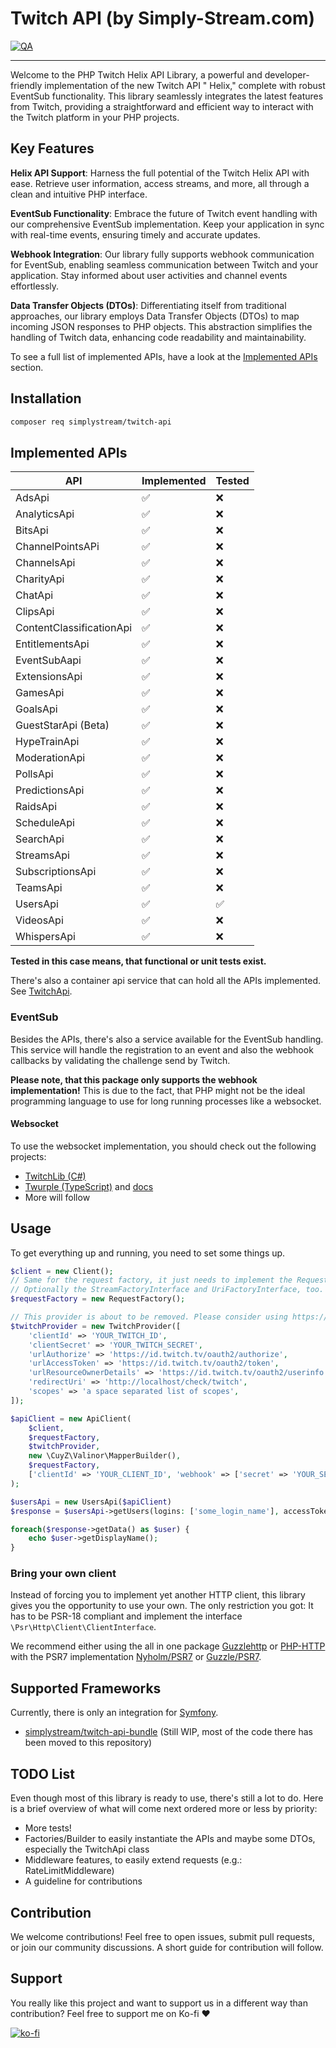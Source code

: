 # Twitch API (by Simply-Stream.com)

[![QA](https://github.com/Simply-Stream/TwitchApi/actions/workflows/qa.yaml/badge.svg?branch=main)](https://github.com/Simply-Stream/TwitchApi/actions/workflows/qa.yaml)

-------------------------------

Welcome to the PHP Twitch Helix API Library, a powerful and developer-friendly implementation of the new Twitch API "
Helix," complete with robust EventSub functionality. This library seamlessly integrates the latest features from Twitch,
providing a straightforward and efficient way to interact with the Twitch platform in your PHP projects.

## Key Features

**Helix API Support**: Harness the full potential of the Twitch Helix API with ease. Retrieve user information, access
streams, and more, all through a clean and intuitive PHP interface.

**EventSub Functionality**: Embrace the future of Twitch event handling with our comprehensive EventSub implementation.
Keep your application in sync with real-time events, ensuring timely and accurate updates.

**Webhook Integration**: Our library fully supports webhook communication for EventSub, enabling seamless communication
between Twitch and your application. Stay informed about user activities and channel events effortlessly.

**Data Transfer Objects (DTOs)**: Differentiating itself from traditional approaches, our library employs Data Transfer
Objects (DTOs) to map incoming JSON responses to PHP objects. This abstraction simplifies the handling of Twitch data,
enhancing code readability and maintainability.

To see a full list of implemented APIs, have a look at the [Implemented APIs](#implemented-apis) section.

## Installation

```bash
composer req simplystream/twitch-api
```

## Implemented APIs

| API                      | Implemented | Tested |
|--------------------------|-------------|--------|
| AdsApi                   | ✅           | ❌      |
| AnalyticsApi             | ✅           | ❌      |
| BitsApi                  | ✅           | ❌      |
| ChannelPointsAPi         | ✅           | ❌      |
| ChannelsApi              | ✅           | ❌      |
| CharityApi               | ✅           | ❌      |
| ChatApi                  | ✅           | ❌      |
| ClipsApi                 | ✅           | ❌      |
| ContentClassificationApi | ✅           | ❌      |
| EntitlementsApi          | ✅           | ❌      |
| EventSubAapi             | ✅           | ❌      |
| ExtensionsApi            | ✅           | ❌      |
| GamesApi                 | ✅           | ❌      |
| GoalsApi                 | ✅           | ❌      |
| GuestStarApi (Beta)      | ✅           | ❌      |
| HypeTrainApi             | ✅           | ❌      |
| ModerationApi            | ✅           | ❌      |
| PollsApi                 | ✅           | ❌      |
| PredictionsApi           | ✅           | ❌      |
| RaidsApi                 | ✅           | ❌      |
| ScheduleApi              | ✅           | ❌      |
| SearchApi                | ✅           | ❌      |
| StreamsApi               | ✅           | ❌      |
| SubscriptionsApi         | ✅           | ❌      |
| TeamsApi                 | ✅           | ❌      |
| UsersApi                 | ✅           | ✅      |
| VideosApi                | ✅           | ❌      |
| WhispersApi              | ✅           | ❌      |

**Tested in this case means, that functional or unit tests exist.**

There's also a container api service that can hold all the APIs implemented.
See [TwitchApi](src/Helix/Api/TwitchApi.php).

### EventSub

Besides the APIs, there's also a service available for the EventSub handling. This service will handle the registration
to an event and also the webhook callbacks by validating the challenge send by Twitch.

**Please note, that this package only supports the webhook implementation!**
This is due to the fact, that PHP might not be the ideal programming language to use for long running processes like a
websocket.

#### Websocket

To use the websocket implementation, you should check out the following projects:

- [TwitchLib (C#)](https://github.com/TwitchLib/TwitchLib)
- [Twurple (TypeScript)](https://github.com/twurple/twurple)
  and [docs](https://twurple.js.org/docs/getting-data/eventsub/listener-setup.html)
- More will follow

## Usage

To get everything up and running, you need to set some things up.

```php
$client = new Client();
// Same for the request factory, it just needs to implement the RequestFactoryInterface.
// Optionally the StreamFactoryInterface and UriFactoryInterface, too.
$requestFactory = new RequestFactory();

// This provider is about to be removed. Please consider using https://github.com/vertisan/oauth2-twitch-helix
$twitchProvider = new TwitchProvider([
    'clientId' => 'YOUR_TWITCH_ID',
    'clientSecret' => 'YOUR_TWITCH_SECRET',
    'urlAuthorize' => 'https://id.twitch.tv/oauth2/authorize',
    'urlAccessToken' => 'https://id.twitch.tv/oauth2/token',
    'urlResourceOwnerDetails' => 'https://id.twitch.tv/oauth2/userinfo',
    'redirectUri' => 'http://localhost/check/twitch',
    'scopes' => 'a space separated list of scopes',
]);

$apiClient = new ApiClient(
    $client,
    $requestFactory,
    $twitchProvider,
    new \CuyZ\Valinor\MapperBuilder(),
    $requestFactory,
    ['clientId' => 'YOUR_CLIENT_ID', 'webhook' => ['secret' => 'YOUR_SECRET']]
);

$usersApi = new UsersApi($apiClient)
$response = $usersApi->getUsers(logins: ['some_login_name'], accessToken: $accessToken);

foreach($response->getData() as $user) {
    echo $user->getDisplayName();
}
```

### Bring your own client

Instead of forcing you to implement yet another HTTP client, this library gives you the opportunity to use your own.
The only restriction you got: It has to be PSR-18 compliant and implement the
interface `\Psr\Http\Client\ClientInterface`.

We recommend either using the all in one package [Guzzlehttp](https://packagist.org/packages/guzzlehttp/guzzle])
or [PHP-HTTP](https://packagist.org/packages/php-http/curl-client) with the PSR7 implementation [Nyholm/PSR7](https://github.com/Nyholm/psr7)
or [Guzzle/PSR7](https://packagist.org/packages/guzzlehttp/psr7).

## Supported Frameworks

Currently, there is only an integration for [Symfony](https://symfony.com).

- [simplystream/twitch-api-bundle](https://github.com/Simply-Stream/TwitchApiBundle) (Still WIP, most of the code there
  has been moved to this repository)

## TODO List

Even though most of this library is ready to use, there's still a lot to do. Here is a brief overview of what will come
next ordered more or less by priority:

- More tests!
- Factories/Builder to easily instantiate the APIs and maybe some DTOs, especially the TwitchApi class
- Middleware features, to easily extend requests (e.g.: RateLimitMiddleware)
- A guideline for contributions

## Contribution

We welcome contributions! Feel free to open issues, submit pull requests, or join our community discussions.
A short guide for contribution will follow.

## Support

You really like this project and want to support us in a different way than contribution?
Feel free to support me on Ko-fi ♥️

[![ko-fi](https://ko-fi.com/img/githubbutton_sm.svg)](https://ko-fi.com/R6R0HV2IO)
